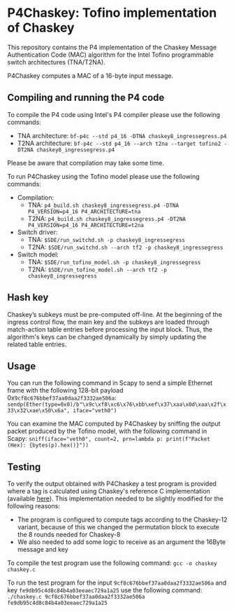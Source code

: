 # P4Chaskey: Tofino implementation of Chaskey

This repository contains the P4 implementation of the Chaskey Message Authentication Code (MAC) algorithm for the Intel Tofino programmable switch architectures (TNA/T2NA).

P4Chaskey computes a MAC of a 16-byte input message.

## Compiling and running the P4 code

To compile the P4 code using Intel's P4 compiler please use the following commands:

- TNA architecture: `bf-p4c --std p4_16 -DTNA chaskey8_ingressegress.p4`
- T2NA architecture: `bf-p4c --std p4_16 --arch t2na --target tofino2 -DT2NA chaskey8_ingressegress.p4`

Please be aware that compilation may take some time.

To run P4Chaskey using the Tofino model please use the following commands:

- Compilation:
  - TNA: `p4_build.sh chaskey8_ingressegress.p4 -DTNA P4_VERSION=p4_16 P4_ARCHITECTURE=tna`
  - T2NA: `p4_build.sh chaskey8_ingressegress.p4 -DT2NA P4_VERSION=p4_16 P4_ARCHITECTURE=t2na`
- Switch driver:
  - TNA: `$SDE/run_switchd.sh -p chaskey8_ingressegress`
  - T2NA: `$SDE/run_switchd.sh --arch tf2 -p chaskey8_ingressegress`
- Switch model:
  - TNA: `$SDE/run_tofino_model.sh -p chaskey8_ingressegress`
  - T2NA: `$SDE/run_tofino_model.sh --arch tf2 -p chaskey8_ingressegress`

## Hash key

Chaskey’s subkeys must be pre-computed off-line. At the beginning of the ingress control flow, the main key and the subkeys are loaded through match-action table entries before processing the input block. Thus, the algorithm's keys can be changed dynamically by simply updating the related table entries.

## Usage

You can run the following command in Scapy to send a simple Ethernet frame with the following 128-bit payload 0x`9cf8c676bbef37aa0daa2f3332ae506a`:
`sendp(Ether(type=0x0)/b"\x9c\xf8\xc6\x76\xbb\xef\x37\xaa\x0d\xaa\x2f\x33\x32\xae\x50\x6a", iface="veth0")`

You can examine the MAC computed by P4Chaskey by sniffing the output packet produced by the Tofino model, with the following command in Scapy:
`sniff(iface="veth0", count=2, prn=lambda p: print(f"Packet (Hex): {bytes(p).hex()}"))`

## Testing

To verify the output obtained with P4Chaskey a test program is provided where a tag is calculated using Chaskey's reference C implementation (available [here](https://mouha.be/chaskey/)). This implementation needed to be slightly modified for the following reasons:

- The program is configured to compute tags according to the Chaskey-12 variant, because of this we changed the permutation block to execute the 8 rounds needed for Chaskey-8
- We also needed to add some logic to receive as an argument the 16Byte message and key

To compile the test program use the following command: `gcc -o chaskey chaskey.c`

To run the test program for the input `9cf8c676bbef37aa0daa2f3332ae506a` and key `fe9db95c4d8c84b4a03eeaec729a1a25` use the following command: `./chaskey.c 9cf8c676bbef37aa0daa2f3332ae506a fe9db95c4d8c84b4a03eeaec729a1a25`
